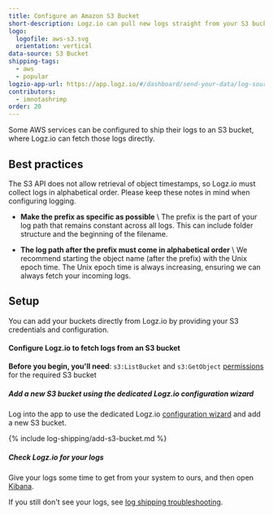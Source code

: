 ```yaml
---
title: Configure an Amazon S3 Bucket
short-description: Logz.io can pull new logs straight from your S3 bucket every few seconds.
logo:
  logofile: aws-s3.svg
  orientation: vertical
data-source: S3 Bucket
shipping-tags:
  - aws
  - popular
logzio-app-url: https://app.logz.io/#/dashboard/send-your-data/log-sources/s3-bucket
contributors:
  - imnotashrimp
order: 20
---
```


Some AWS services can be configured to ship their logs to an S3 bucket,
where Logz.io can fetch those logs directly.

## Best practices

The S3 API does not allow retrieval of object timestamps, so Logz.io must collect logs in alphabetical order.
Please keep these notes in mind when configuring logging.

* **Make the prefix as specific as possible** \\
  The prefix is the part of your log path that remains constant across all logs.
  This can include folder structure and the beginning of the filename.

* **The log path after the prefix must come in alphabetical order** \\
  We recommend starting the object name (after the prefix) with the Unix epoch time.
  The Unix epoch time is always increasing, ensuring we can always fetch your incoming logs.

## Setup

You can add your buckets directly from Logz.io by providing your S3 credentials and configuration.

#### Configure Logz.io to fetch logs from an S3 bucket

**Before you begin, you'll need**:
`s3:ListBucket` and `s3:GetObject` [permissions](https://support.logz.io/hc/en-us/articles/209486129-Troubleshooting-AWS-IAM-Configuration-for-retrieving-logs-from-a-S3-Bucket) for the required S3 bucket

<div class="tasklist">




##### Add a new S3 bucket using the dedicated Logz.io configuration wizard

Log into the app to use the dedicated Logz.io [configuration wizard](https://app.logz.io/#/dashboard/send-your-data/log-sources/s3-bucket) and add a new S3 bucket.


<!-- logzio-inject:aws:s3-buckets -->


{% include log-shipping/add-s3-bucket.md %}

<!--updated image in include 25-5-2021 -->

##### Check Logz.io for your logs

Give your logs some time to get from your system to ours, and then open [Kibana](https://app.logz.io/#/dashboard/kibana).

If you still don't see your logs, see [log shipping troubleshooting]({{site.baseurl}}/user-guide/log-shipping/log-shipping-troubleshooting.html).

</div>
